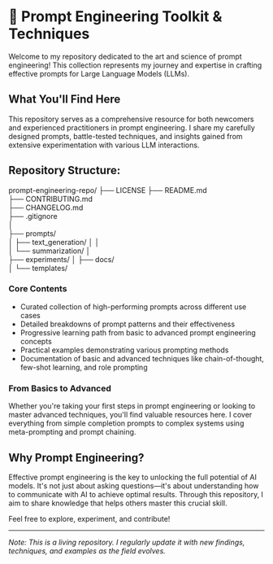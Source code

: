 # 🤖 Prompt Engineering Toolkit & Techniques

Welcome to my repository dedicated to the art and science of prompt engineering! This collection represents my journey and expertise in crafting effective prompts for Large Language Models (LLMs).

## What You'll Find Here

This repository serves as a comprehensive resource for both newcomers and experienced practitioners in prompt engineering. I share my carefully designed prompts, battle-tested techniques, and insights gained from extensive experimentation with various LLM interactions.

## Repository Structure:

prompt-engineering-repo/
├── LICENSE
├── README.md                 
├── CONTRIBUTING.md           
├── CHANGELOG.md              
├── .gitignore                
│          
├── prompts/                  
│   ├── text_generation/
│   │   
│   └── summarization/
│       
├── experiments/ 
│
├── docs/                         
│
└── templates/       
 

### Core Contents
- Curated collection of high-performing prompts across different use cases
- Detailed breakdowns of prompt patterns and their effectiveness
- Progressive learning path from basic to advanced prompt engineering concepts
- Practical examples demonstrating various prompting methods
- Documentation of basic and advanced techniques like chain-of-thought, few-shot learning, and role prompting

### From Basics to Advanced
Whether you're taking your first steps in prompt engineering or looking to master advanced techniques, you'll find valuable resources here. I cover everything from simple completion prompts to complex systems using meta-prompting and prompt chaining.

## Why Prompt Engineering?
Effective prompt engineering is the key to unlocking the full potential of AI models. It's not just about asking questions—it's about understanding how to communicate with AI to achieve optimal results. Through this repository, I aim to share knowledge that helps others master this crucial skill.

Feel free to explore, experiment, and contribute! 

---
*Note: This is a living repository. I regularly update it with new findings, techniques, and examples as the field evolves.*
